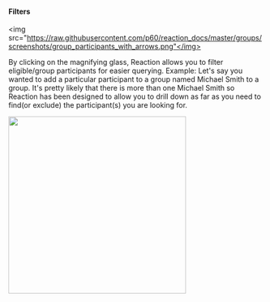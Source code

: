 #### Filters

<img src="https://raw.githubusercontent.com/p60/reaction_docs/master/groups/screenshots/group_participants_with_arrows.png"</img>

By clicking on the magnifying glass, Reaction allows you to filter eligible/group participants for easier querying.
Example: Let's say you wanted to add a particular participant to a group named Michael Smith to a group. It's pretty likely that there is more than one Michael Smith so Reaction has been designed to allow you to drill down as far as you need to find(or exclude) the participant(s) you are looking for.

<img src="https://raw.githubusercontent.com/p60/reaction_docs/master/groups/screenshots/And_example.png" height='350'></img>
